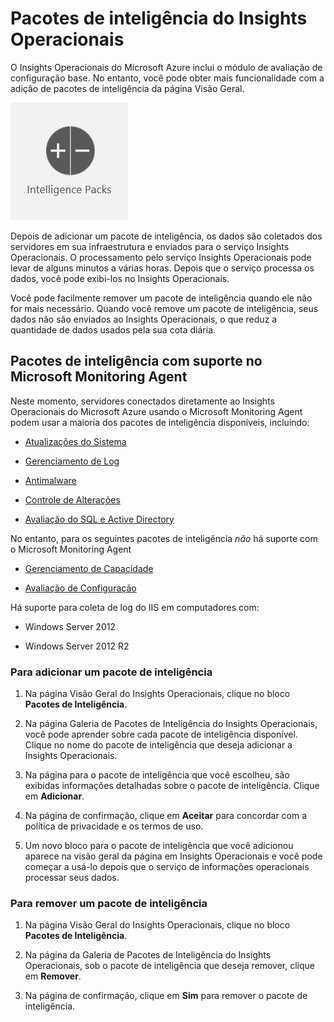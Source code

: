﻿<properties 
    pageTitle="Pacotes de inteligência do Insights Operacionais" 
    description="Você pode adicionar outras funcionalidades ao Insights Operacionais com pacotes de inteligência" 
    services="operational-insights" 
    documentationCenter="" 
    authors="bandersmsft" 
    manager="jwhit" 
    editor=""/>

<tags 
    ms.service="operational-insights" 
    ms.workload="operational-insights" 
    ms.tgt_pltfrm="na" 
    ms.devlang="na" 
    ms.topic="article" 
    ms.date="03/20/2015" 
    ms.author="banders"/>

# Pacotes de inteligência do Insights Operacionais

O Insights Operacionais do Microsoft Azure inclui o módulo de avaliação de configuração base. No entanto, você pode obter mais funcionalidade com a adição de pacotes de inteligência da página Visão Geral.

![imagem do ícone de pacotes de inteligência](./media/operational-insights-add-intelligence-pack/overview-intelpacks.png)

Depois de adicionar um pacote de inteligência, os dados são coletados dos servidores em sua infraestrutura e enviados para o serviço Insights Operacionais. O processamento pelo serviço Insights Operacionais pode levar de alguns minutos a várias horas. Depois que o serviço processa os dados, você pode exibi-los no Insights Operacionais.

Você pode facilmente remover um pacote de inteligência quando ele não for mais necessário. Quando você remove um pacote de inteligência, seus dados não são enviados ao Insights Operacionais, o que reduz a quantidade de dados usados pela sua cota diária.

## Pacotes de inteligência com suporte no Microsoft Monitoring Agent

Neste momento, servidores conectados diretamente ao Insights Operacionais do Microsoft Azure usando o Microsoft Monitoring Agent podem usar a maioria dos pacotes de inteligência disponíveis, incluindo:

- [Atualizações do Sistema](operational-insights-updates.md)

- [Gerenciamento de Log](operational-insights-log-collection.md)

- [Antimalware](operational-insights-antimalware.md)

- [Controle de Alterações](operational-insights-change-tracking.md)

- [Avaliação do SQL e Active Directory](operational-insights-assessment.md)

No entanto, para os seguintes pacotes de inteligência  *não* há suporte com o Microsoft Monitoring Agent

- [Gerenciamento de Capacidade](operational-insights-capacity.md)

- [Avaliação de Configuração](operational-insights-configuration-assessment.md)

Há suporte para coleta de log do IIS em computadores com:

- Windows Server 2012

- Windows Server 2012 R2

### Para adicionar um pacote de inteligência


1. Na página Visão Geral do Insights Operacionais, clique no bloco **Pacotes de Inteligência**.


2. Na página Galeria de Pacotes de Inteligência do Insights Operacionais, você pode aprender sobre cada pacote de inteligência disponível. Clique no nome do pacote de inteligência que deseja adicionar a Insights Operacionais.


3. Na página para o pacote de inteligência que você escolheu, são exibidas informações detalhadas sobre o pacote de inteligência. Clique em **Adicionar**.


4. Na página de confirmação, clique em **Aceitar** para concordar com a política de privacidade e os termos de uso.


5. Um novo bloco para o pacote de inteligência que você adicionou aparece na visão geral da página em Insights Operacionais e você pode começar a usá-lo depois que o serviço de informações operacionais processar seus dados.




### Para remover um pacote de inteligência



1. Na página Visão Geral do Insights Operacionais, clique no bloco **Pacotes de Inteligência**.


2. Na página da Galeria de Pacotes de Inteligência do Insights Operacionais, sob o pacote de inteligência que deseja remover, clique em **Remover**.


3. Na página de confirmação, clique em **Sim** para remover o pacote de inteligência.



<!--HONumber=52-->